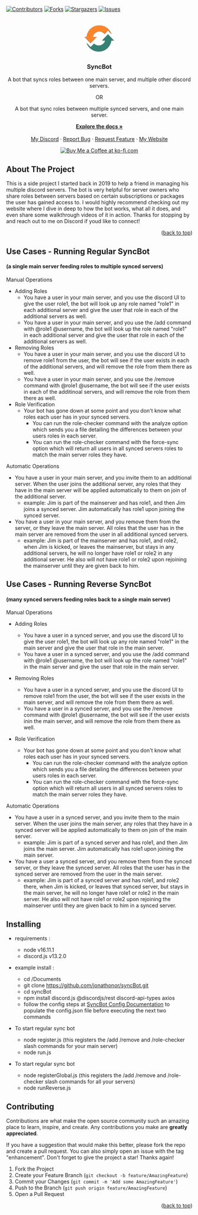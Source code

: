 <a name="readme-top"></a>
[![Contributors][contributors-shield]][contributors-url]
[![Forks][forks-shield]][forks-url]
[![Stargazers][stars-shield]][stars-url]
[![Issues][issues-shield]][issues-url]

<!-- PROJECT LOGO -->
<br />
<div align="center">
  <a href="https://github.com/jonathonor/syncbot">
    <img src="syncBotLogo.png" alt="Logo" width="80" height="80">
  </a>

<h3 align="center">SyncBot</h3>
  <p>
    A bot that syncs roles between one main server, and multiple other discord servers.</p>
  <p>
  <p>OR</p>
A bot that sync roles between multiple synced servers, and one main server.</p>
    <a href="https://www.jonsbots.com/syncbot"><strong>Explore the docs »</strong></a>
    <br />
    <br />
    <a href="https://discord.gg/f8SUVvQZD3">My Discord</a>
    ·
    <a href="https://github.com/jonathonor/syncbot/issues">Report Bug</a>
    ·
    <a href="https://github.com/jonathonor/syncbot/issues">Request Feature</a>
    ·
    <a href="https://jonsbots.com">My Website</a>
  </p>
</div>

<div align="center">
  <a href='https://ko-fi.com/L3L8HSMV0' target='_blank'><img height='36' style='border:0px;height:36px;' src='https://storage.ko-fi.com/cdn/kofi3.png?v=3' border='0' alt='Buy Me a Coffee at ko-fi.com' /></a>
</div>

<!-- ABOUT THE PROJECT -->
## About The Project

This is a side project I started back in 2019 to help a friend in managing his multiple discord servers. The bot is very helpful for server owners who share roles between servers based on certain subscriptions or packages the user has gained access to. I would highly recommend checking out my website where I dive in deep to how the bot works, what all it does, and even share some walkthrough videos of it in action. Thanks for stopping by and reach out to me on Discord if youd like to connect!

<p align="right">(<a href="#readme-top">back to top</a>)</p>

## Use Cases - Running Regular SyncBot 
#### (a single main server feeding roles to multiple synced servers)
Manual Operations
 - Adding Roles
   - You have a user in your main server, and you use the discord UI to give the user role1, the bot will look up any role named "role1" in each additional server and give the user that role in each of the additional servers as well.
   - You have a user in your main server, and you use the /add command with @role1 @username, the bot will look up the role named "role1" in each additional server and give the user that role in each of the additional servers as well.
 - Removing Roles
   - You have a user in your main server, and you use the discord UI to remove role1 from the user, the bot will see if the user exists in each of the additional servers, and will remove the role from them there as well.
   - You have a user in your main server, and you use the /remove command with @role1 @username, the bot will see if the user exists in each of the additinoal servers, and will remove the role from them there as well.
 - Role Verification
   - Your bot has gone down at some point and you don't know what roles each user has in your synced servers.
     - You can run the role-checker command with the analyze option which sends you a file detailing the differences between your users roles in each server.
     - You can run the role-checker command with the force-sync option which will return all users in all synced servers roles to match the main server roles they have.

Automatic Operations
 - You have a user in your main server, and you invite them to an additional server. When the user joins the additional server, any roles that they have in the main server will be applied automatically to them on join of the additional server. 
   - example: Jim is part of the mainserver and has role1, and then Jim joins a synced server. Jim automatically has role1 upon joining the synced server.
 - You have a user in your main server, and you remove them from the server, or they leave the main server. All roles that the user has in the main server are removed from the user in all additional synced servers. 
   - example: Jim is part of the mainserver and has role1, and role2, when Jim is kicked, or leaves the mainserver, but stays in any additional servers, he will no longer have role1 or role2 in any additional server. He also will not have role1 or role2 upon rejoining the mainserver until they are given back to him.

## Use Cases - Running Reverse SyncBot 
#### (many synced servers feeding roles back to a single main server)
Manual Operations
- Adding Roles
   - You have a user in a synced server, and you use the discord UI to give the user role1, the bot will look up any role named "role1" in the main server and give the user that role in the main server.
   - You have a user in a synced server, and you use the /add command with @role1 @username, the bot will look up the role named "role1" in the main server and give the user that role in the main server.

- Removing Roles
   - You have a user in a synced server, and you use the discord UI to remove role1 from the user, the bot will see if the user exists in the main server, and will remove the role from them there as well.
   - You have a user in a synced server, and you use the /remove command with @role1 @username, the bot will see if the user exists inin the main server, and will remove the role from them there as well.
- Role Verification
   - Your bot has gone down at some point and you don't know what roles each user has in your synced servers.
     - You can run the role-checker command with the analyze option which sends you a file detailing the differences between your users roles in each server.
     - You can run the role-checker command with the force-sync option which will return all users in all synced servers roles to match the main server roles they have.

Automatic Operations
 - You have a user in a synced server, and you invite them to the main server. When the user joins the main server, any roles that they have in a synced server will be applied automatically to them on join of the main server. 
   - example: Jim is part of a synced server and has role1, and then Jim joins the main server. Jim automatically has role1 upon joining the main server.
 - You have a user a synced server, and you remove them from the synced server, or they leave the synced server. All roles that the user has in the synced server are removed from the user in the main server. 
   - example: Jim is part of a synced server and has role1, and role2 there, when Jim is kicked, or leaves that synced server, but stays in the main server, he will no longer have role1 or role2 in the main server. He also will not have role1 or role2 upon rejoining the mainserver until they are given back to him in a synced server.

## Installing
- requirements :
    - node v16.11.1 
    - discord.js v13.2.0
- example install :
    - cd /Documents
    - git clone https://github.com/jonathonor/syncBot.git
    - cd syncBot
    - npm install discord.js @discordjs/rest discord-api-types axios 
    - follow the config steps at [SyncBot Config Documentation](https://jonsbots.com/syncbot/#aioseo-explain-config-file) to populate the config.json file before executing the next two commands

- To start regular sync bot
  - node register.js (this registers the /add /remove and /role-checker slash commands for your main server)
  - node run.js
    
- To start regular sync bot
  - node registerGlobal.js (this registers the /add /remove and /role-checker slash commands for all your servers)
  - node runReverse.js
<!-- CONTRIBUTING -->
## Contributing

Contributions are what make the open source community such an amazing place to learn, inspire, and create. Any contributions you make are **greatly appreciated**.

If you have a suggestion that would make this better, please fork the repo and create a pull request. You can also simply open an issue with the tag "enhancement".
Don't forget to give the project a star! Thanks again!

1. Fork the Project
2. Create your Feature Branch (`git checkout -b feature/AmazingFeature`)
3. Commit your Changes (`git commit -m 'Add some AmazingFeature'`)
4. Push to the Branch (`git push origin feature/AmazingFeature`)
5. Open a Pull Request

<p align="right">(<a href="#readme-top">back to top</a>)</p>

<!-- MARKDOWN LINKS & IMAGES -->
<!-- https://www.markdownguide.org/basic-syntax/#reference-style-links -->
[contributors-shield]: https://img.shields.io/github/contributors/jonathonor/syncbot.svg?style=for-the-badge
[contributors-url]: https://github.com/jonathonor/syncbot/graphs/contributors
[forks-shield]: https://img.shields.io/github/forks/jonathonor/syncbot.svg?style=for-the-badge
[forks-url]: https://github.com/jonathonor/syncbot/network/members
[stars-shield]: https://img.shields.io/github/stars/jonathonor/syncbot.svg?style=for-the-badge
[stars-url]: https://github.com/jonathonor/syncbot/stargazers
[issues-shield]: https://img.shields.io/github/issues/jonathonor/syncbot.svg?style=for-the-badge
[issues-url]: https://github.com/jonathonor/syncbot/issues
[license-shield]: https://img.shields.io/github/license/jonathonor/syncbot.svg?style=for-the-badge
[license-url]: https://github.com/jonathonor/syncbot/blob/master/LICENSE.txt
[linkedin-shield]: https://img.shields.io/badge/-LinkedIn-black.svg?style=for-the-badge&logo=linkedin&colorB=555
[linkedin-url]: https://linkedin.com/in/linkedin_username
[product-screenshot]: images/screenshot.png
[Next.js]: https://img.shields.io/badge/next.js-000000?style=for-the-badge&logo=nextdotjs&logoColor=white
[Next-url]: https://nextjs.org/
[React.js]: https://img.shields.io/badge/React-20232A?style=for-the-badge&logo=react&logoColor=61DAFB
[React-url]: https://reactjs.org/
[Vue.js]: https://img.shields.io/badge/Vue.js-35495E?style=for-the-badge&logo=vuedotjs&logoColor=4FC08D
[Vue-url]: https://vuejs.org/
[Angular.io]: https://img.shields.io/badge/Angular-DD0031?style=for-the-badge&logo=angular&logoColor=white
[Angular-url]: https://angular.io/
[Svelte.dev]: https://img.shields.io/badge/Svelte-4A4A55?style=for-the-badge&logo=svelte&logoColor=FF3E00
[Svelte-url]: https://svelte.dev/
[Laravel.com]: https://img.shields.io/badge/Laravel-FF2D20?style=for-the-badge&logo=laravel&logoColor=white
[Laravel-url]: https://laravel.com
[Bootstrap.com]: https://img.shields.io/badge/Bootstrap-563D7C?style=for-the-badge&logo=bootstrap&logoColor=white
[Bootstrap-url]: https://getbootstrap.com
[JQuery.com]: https://img.shields.io/badge/jQuery-0769AD?style=for-the-badge&logo=jquery&logoColor=white
[JQuery-url]: https://jquery.com 
